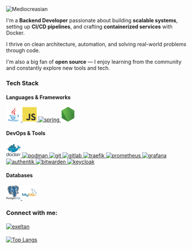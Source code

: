 ![Mediocreasian](https://readme-typing-svg.demolab.com?font=Fira+Code&size=40&duration=2500&pause=800&color=00F5FF&left=true&vCenter=true&width=1000&height=100&lines=Hi+I'm+Exel;;also+known+as+mediocreasian!;Backend+Developer;Building+for+Good;Continuous+Learning+🚀)

I'm a **Backend Developer** passionate about building **scalable systems**, setting up **CI/CD pipelines**, and crafting **containerized services** with Docker.

I thrive on clean architecture, automation, and solving real-world problems through code.  

I'm also a big fan of **open source** — I enjoy learning from the community and constantly explore new tools and tech.

###  Tech Stack
#### Languages & Frameworks

<a href="https://www.java.com" target="_blank" rel="noreferrer"> <img src="https://raw.githubusercontent.com/devicons/devicon/master/icons/java/java-original.svg" alt="java" width="40" height="40"/> </a><a href="https://developer.mozilla.org/en-US/docs/Web/JavaScript" target="_blank" rel="noreferrer"> <img src="https://raw.githubusercontent.com/devicons/devicon/master/icons/javascript/javascript-original.svg" alt="javascript" width="40" height="40"/> </a>  <a href="https://spring.io/" target="_blank" rel="noreferrer"> <img src="https://www.vectorlogo.zone/logos/springio/springio-icon.svg" alt="spring" width="40" height="40"/> </a>  <a href="https://nodejs.org/en" target="_blank" rel="noreferrer"> <img src="https://raw.githubusercontent.com/devicons/devicon/master/icons/nodejs/nodejs-original.svg" alt="nodejs" width="40" height="40"/> </a>  

#### DevOps & Tools 
<a href="https://www.docker.com/" target="_blank" rel="noreferrer"> <img src="https://raw.githubusercontent.com/devicons/devicon/master/icons/docker/docker-original-wordmark.svg" alt="docker" width="40" height="40"/> </a>  <a href="https://www.docker.com/" target="_blank" rel="noreferrer"> <a href="https://podman.io/" target="_blank" rel="noreferrer"> <img src="https://www.vectorlogo.zone/logos/podmanio/podmanio-icon.svg" alt="podman" width="40" height="40"/> </a> <a href="https://git-scm.com/" target="_blank" rel="noreferrer"> <img src="https://www.vectorlogo.zone/logos/git-scm/git-scm-icon.svg" alt="git" width="40" height="40"/> </a>  <a href="https://about.gitlab.com/" target="_blank" rel="noreferrer"> <img src="https://www.vectorlogo.zone/logos/gitlab/gitlab-icon.svg" alt="gitlab" width="40" height="40"/> </a><a href="https://traefik.io/traefik/" target="_blank" rel="noreferrer"> <img src="https://www.vectorlogo.zone/logos/traefikio/traefikio-icon.svg" alt="traefik" width="40" height="40"/> </a> <a href="https://prometheus.io/" target="_blank" rel="noreferrer"> <img src="https://www.vectorlogo.zone/logos/prometheusio/prometheusio-icon.svg" alt="prometheus" width="40" height="40"/> </a> <a href="https://grafana.com/" target="_blank" rel="noreferrer"> <img src="https://www.vectorlogo.zone/logos/grafana/grafana-icon.svg" alt="grafana" width="40" height="40"/> </a><a href="https://goauthentik.io/" target="_blank" rel="noreferrer"> <img src="https://avatars.githubusercontent.com/u/82976448?v=4" alt="authentik" width="40" height="40"/> </a> <a href="https://bitwarden.com/" target="_blank" rel="noreferrer"> <img src="https://www.vectorlogo.zone/logos/bitwarden/bitwarden-icon.svg" alt="bitwarden" width="40" height="40"/> </a>
<a href="https://www.keycloak.org/" target="_blank" rel="noreferrer"> <img src="https://github.com/homarr-labs/dashboard-icons/blob/main/svg/keycloak.svg" alt="keycloak" width="40" height="40"/> </a>

#### Databases
 <a href="https://www.postgresql.org/" target="_blank" rel="noreferrer"> <img src="https://raw.githubusercontent.com/devicons/devicon/master/icons/postgresql/postgresql-original-wordmark.svg" alt="mysql" width="40" height="40"/> </a> <a href="https://www.mysql.com/" target="_blank" rel="noreferrer"> <img src="https://raw.githubusercontent.com/devicons/devicon/master/icons/mysql/mysql-original-wordmark.svg" alt="mysql" width="40" height="40"/> </a> 

### Connect with me:

<a href="https://www.linkedin.com/in/exeltan/" target="blank"><img align="center" src="https://raw.githubusercontent.com/rahuldkjain/github-profile-readme-generator/master/src/images/icons/Social/linked-in-alt.svg" alt="exeltan" height="30" width="40" /></a>

#### 
[![Top Langs](https://github-readme-stats.vercel.app/api/top-langs/?username=mediocreasian&layout=compact&theme=dark)](https://github.com/mediocreasian)
